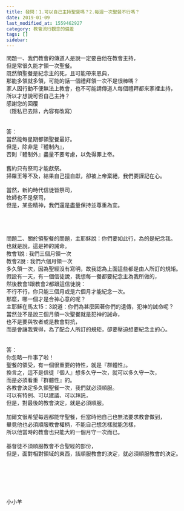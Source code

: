 ```yaml
---
title: 發問：1.可以自己主持聖餐嗎？2.每週一次聖餐不行嗎？
date: 2019-01-09
last_modified_at: 1559462927
category: 教會流行觀念的偏差
tags: []
sidebar: 
---
```


<div>問題一、我們教會的傳道人是說一定要由他在教會主持，</div>
<div>但是常很久能才領一次聖餐。</div>
<div>既然領聖餐是紀念主的死，且可能帶來恩典，</div>
<div>那能多領就多領，可能的話一個禮拜領一次不是很棒嗎？</div>
<div>家人因行動不便無法上教會，也不可能請傳道人每個禮拜都來家裡主持，</div>
<div>所以才想說可否自己主持？</div>
<div>感謝您的回覆</div>
<div>（隱私已去除，內容有改寫）</div>
<div> </div>
<div> </div>
<div>答：</div>
<div>當然能每星期都領聖餐最好。</div>
<div>但是，除非是『體制內』，</div>
<div>否則『體制外』盡量不要考慮，以免得罪上帝。</div>
<div> </div>
<div>舊約只有祭司才能獻祭。</div>
<div>掃羅王等不及，結果自己擅自獻，卻被上帝棄絕，我們要謹記在心。</div>
<div> </div>
<div>當然，新約時代信徒皆祭司，</div>
<div>牧師也不是祭司，</div>
<div>但是，某些精神，我們還是盡量保持並尊重為宜。</div>
<div> </div>
<div> </div>
<div> </div>
<div> </div>
<div>問題二、關於領聖餐的問題，主耶穌說：你們要如此行，為的是紀念我。</div>
<div>也就是說，這是神的誡命。</div>
<div>教會1說 : 我們三個月領一次</div>
<div>教會2說 : 我們六個月領一次</div>
<div>多久領一次，因為聖經沒有寫明，故我認為上面這些都是由人所訂的規矩。</div>
<div>假設有一天，有一個信徒說，我想每一餐都要紀念主為我所做的，</div>
<div>然後教會1跟教會2都跟這信徒說：</div>
<div>不行不行，你只能三個月或是六個月才能紀念一次。</div>
<div>那麼，哪一個才是合神心意的呢？</div>
<div>主耶穌在馬太15：3說道：你們為甚麼因著你們的遺傳，犯神的誡命呢？</div>
<div>當然並不是說三個月領一次聖餐就是犯神的誡命，</div>
<div>也不是要與牧者或是教會對抗，</div>
<div>而是會讓我覺得，為了配合人所訂的規矩，卻要壓迫想要紀念主的心。</div>
<div> </div>
<div> </div>
<div>答：</div>
<div>你忽略一件事了啦！</div>
<div>聖餐的領受，有一個很重要的特性，就是『群體性』。</div>
<div>換言之，這不是信徒『個人』想多久守一次，就可以多久守一次，</div>
<div>而是必須看重『群體性』的。</div>
<div>各教會決定多久領聖餐一次，我們就必須順服。</div>
<div>可以有特例、可以建議、可以拜託，</div>
<div>但是，對最後的教會決定，就是必須順服。</div>
<div> </div>
<div>加爾文很希望每週都能守聖餐，但當時他自己也無法要求教會做到，</div>
<div>畢竟他也必須順服教會權柄，不能自己想怎樣就能怎樣，</div>
<div>所以他當時的教會也只能大約一個月守一次而已。</div>
<div> </div>
<div>基督徒不須順服教會不合聖經的部份，</div>
<div>但是，面對相對領域的東西，該順服教會的決定，就必須順服教會的決定。</div>
<p> </p>
<p> </p>
<p> </p>
<p>小小羊</p>
